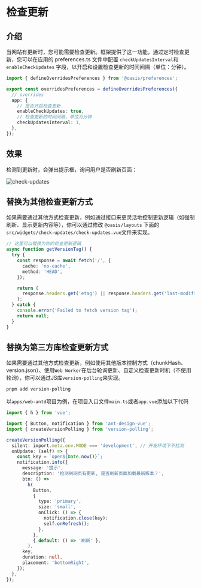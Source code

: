 # 检查更新

## 介绍

当网站有更新时，您可能需要检查更新。框架提供了这一功能，通过定时检查更新，您可以在应用的 preferences.ts 文件中配置 `checkUpdatesInterval`和 `enableCheckUpdates` 字段，以开启和设置检查更新的时间间隔（单位：分钟）。

```ts
import { defineOverridesPreferences } from '@oasis/preferences';

export const overridesPreferences = defineOverridesPreferences({
  // overrides
  app: {
    // 是否开启检查更新
    enableCheckUpdates: true,
    // 检查更新的时间间隔，单位为分钟
    checkUpdatesInterval: 1,
  },
});
```

## 效果

检测到更新时，会弹出提示框，询问用户是否刷新页面：

![check-updates](/guide/update-notice.png)

## 替换为其他检查更新方式

如果需要通过其他方式检查更新，例如通过接口来更灵活地控制更新逻辑（如强制刷新、显示更新内容等），你可以通过修改 `@oasis/layouts` 下面的 `src/widgets/check-updates/check-updates.vue`文件来实现。

```ts
// 这里可以替换为你的检查更新逻辑
async function getVersionTag() {
  try {
    const response = await fetch('/', {
      cache: 'no-cache',
      method: 'HEAD',
    });

    return (
      response.headers.get('etag') || response.headers.get('last-modified')
    );
  } catch {
    console.error('Failed to fetch version tag');
    return null;
  }
}
```

## 替换为第三方库检查更新方式

如果需要通过其他方式检查更新，例如使用其他版本控制方式（chunkHash、version.json）、使用`Web Worker`在后台轮询更新、自定义检查更新时机（不使用轮询），你可以通过JS库`version-polling`来实现。

```bash
pnpm add version-polling
```

以`apps/web-antd`项目为例，在项目入口文件`main.ts`或者`app.vue`添加以下代码

```ts
import { h } from 'vue';

import { Button, notification } from 'ant-design-vue';
import { createVersionPolling } from 'version-polling';

createVersionPolling({
  silent: import.meta.env.MODE === 'development', // 开发环境下不检测
  onUpdate: (self) => {
    const key = `open${Date.now()}`;
    notification.info({
      message: '提示',
      description: '检测到网页有更新, 是否刷新页面加载最新版本？',
      btn: () =>
        h(
          Button,
          {
            type: 'primary',
            size: 'small',
            onClick: () => {
              notification.close(key);
              self.onRefresh();
            },
          },
          { default: () => '刷新' },
        ),
      key,
      duration: null,
      placement: 'bottomRight',
    });
  },
});
```
